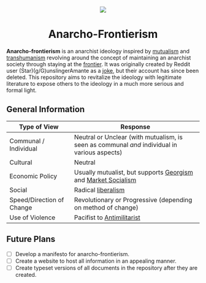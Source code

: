 <br>
<p align="center"><img src="https://i.imgur.com/sY6kDPN.png"></p>
<h1 align="center">Anarcho-Frontierism</h1>

<p><b>Anarcho-frontierism</b> is an anarchist ideology inspired by <a href="https://en.wikipedia.org/wiki/Mutualism_(economic_theory)">mutualism</a> and <a href="https://en.wikipedia.org/wiki/Transhumanism">transhumanism</a> revolving around the concept of maintaining an anarchist society through staying at the <a href="https://en.wikipedia.org/wiki/Frontier">frontier</a>. It was originally created by Reddit user (Star)(g/G)unslingerAmante as a <a href="https://www.reddit.com/r/PoliticalCompassMemes/comments/e9lwlk/niche_ideologies_are_the_best/">joke</a>, but their account has since been deleted. This repository aims to revitalize the ideology with legitimate literature to expose others to the ideology in a much more serious and formal light.
  
## General Information
| Type of View              | Response                                                                                                                                                  |
|---------------------------|-----------------------------------------------------------------------------------------------------------------------------------------------------------|
| Communal / Individual     | Neutral or Unclear (with mutualism, is seen as communal *and* individual in various aspects) 	                                                            |
| Cultural                  | Neutral                                                                                                                                                   |
| Economic Policy           | Usually mutualist, but supports [Georgism](https://en.wikipedia.org/wiki/Georgism) and [Market Socialism](https://en.wikipedia.org/wiki/Market_socialism) |
| Social                    | Radical [liberalism](https://en.wikipedia.org/wiki/Liberalism)                                                                                            |
| Speed/Direction of Change | Revolutionary or Progressive (depending on method of change)                                                                                              |
| Use of Violence           | Pacifist to [Antimilitarist](https://en.wikipedia.org/wiki/Antimilitarism)                                                                                |

## Future Plans
- [ ] Develop a manifesto for anarcho-frontierism.
- [ ] Create a website to host all information in an appealing manner.
- [ ] Create typeset versions of all documents in the repository after they are created.
